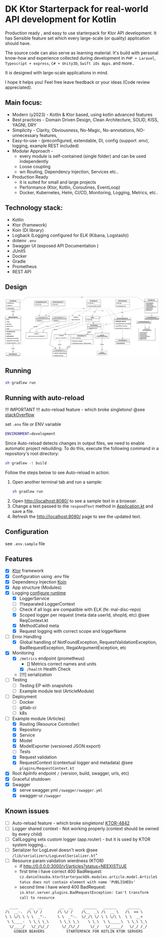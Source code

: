 # DK Ktor Starterpack for real-world API development for Kotlin

Production ready , and easy to use starterpack for Ktor API development. It has Sensible feature set which every large-scale (or quality)  application should have.

The source code can also serve as learning material. It's build with personal know-how and experience collected during development in `PHP + Laravel`, `Typescript + express`, `C# + Unity3D`, `Swift iOs Apps`. and more..

It is designed with large-scale applications in mind.

I hope it helps you! Feel free leave feedback or your ideas (Code review appreciated).

## Main focus:
- Modern (y2023) - Kotlin & Ktor based, using kotlin advanced features
- Best practices - Domain Driven Design, Clean Architecture, SOLID, KISS, YAGNI, DRY
- Simplicity - Clarity, Obviousness, No-Magic, No-annotations, NO-unnecessary features,
- Easy-to-use - (preconfigured, extendable, DI, config (support .env), logging, example REST included)
- Modular Approach -
    - every module is self-contained (single folder) and can be used independently
    - Loose coupling
    - wn Routing, Dependency Injection, Services etc..
- Production Ready
    - it is suited for small and large projects
    - Performance (Ktor, Kotlin, Coroutines, EventLoop)
    - Docker, Kubernetes, Helm, CI/CD, Monitoring, Logging, Metrics, etc..

## Technology stack:
- Kotlin
- Ktor (framework)
- Koin (DI library)
- Logback (Logging configured for ELK (Kibana, Logstash))
- dotenv `.env`
- Swagger UI (exposed API Documentation )
- JUnit5
- Docker
- Gradle
- Prometheus
- REST API

## Design
![alt Design model UML](docs/model_uml.png)

## Running

 ```bash
 sh gradlew run
 ```

## Running with auto-reload

!!! IMPORTANT !!!
auto-reload feature - which broke singletons!
@see [stackOverflow](https://stackoverflow.com/questions/75007189/kotlin-ktor-singleton-doesnt-work-in-development-mode-auto-reload-enabled)

set `.env` file or ENV variable

```bash
ENVIRONMENT=development
```

Since Auto-reload detects changes in output files, we need to enable automatic project rebuilding. To do this, execute
the following command in a repository's root directory:

```bash
sh gradlew -t build
```

Follow the steps below to see Auto-reload in action:

1. Open another terminal tab and run a sample:
   ```bash
   sh gradlew run
   ```
1. Open [http://localhost:8080/](http://localhost:8080/) to see a sample text in a browser.
1. Change a text passed to the  `respondText` method in [Application.kt](src/main/kotlin/com/example/Application.kt) and
   save a file.
1. Refresh the [http://localhost:8080/](http://localhost:8080/) page to see the updated text.

## Configuration

see `.env.sample` file

## Features

- [x] [Ktor](https://ktor.io/) framework
- [x] Configuration using .env file
- [x] Dependency Injection [Koin](https://insert-koin.io/)
- [x] App structure (Modules)
- [x] Logging  [configure runtime](https://stackoverflow.com/questions/16910955/programmatically-configure-logback-appender)
  - [x] LoggerService
  - [ ] !!!separated LoggerContext
  - [ ] Check if all logs are compatible with ELK (fe: mal-disc-repo)
  - [x] Scoped logger per request (meta data userId, shopId, etc) @see ReqContext.kt
  - [x] MethodCalled meta
  - [x] Request logging with correct scope and loggerName
- [ ] Error Handling
  - [x] Global handling of NotFoundException, RequestValidationException, BadRequestException, IllegalArgumentException, etc 
- [x] Monitoring
  - [x] `/metrics` endpoint (prometheus)
    - [] Metrics correct names and units
    - [x] `/health` Health Check
  - [!!!] serialization
- [ ] Testing
  - [ ] Testing EP with snapshots
  - [ ] Example module test (ArticleModule)
- [ ] Deployment
  - [ ] Docker
  - [ ] gitlab-ci
  - [ ] k8s
- [ ] Example module (Articles)
  - [x] Routing (Resource Controller)
  - [x] Repository
  - [x] Service
  - [x] Model
  - [x] ModelExporter (versioned JSON export)
  - [ ] Tests
  - [x] Request validation
  - [x] RequestContext (contextual logger and metadata) @see `plugins/RequestContext.kt`
- [x] Root ApiInfo endpoint `/` (version, build, swagger, urls, etc)
- [x] Graceful shutdown
- [x] Swagger
  - [x] serve swagger.yml `/swagger/swagger.yml`
  - [x] swagger-ui `/swagger`

## Known issues
- [ ] Auto-reload feature - which broke singletons! [KTOR-4842](https://youtrack.jetbrains.com/issue/KTOR-4842/Autoreloading-It-breaks-lateinit-variables-initialization)
- [ ] Logger shared context - Not working properly (context should be owned by every child)
- [ ] CallLogging sets custom logger (app.router) - but it is used by KTOR system logging...  
- [ ] Serializer for LogLevel doesn't work @see `/lib/serializers/LogLevelSerializer.kt`"
- [ ] Resource param validation wierdness (KTOR)
  - if http://0.0.0.0:3000/v1/articles?status=NEEXISTUJE  
  -  first time i have correct 400 BadRequest:  `cz.danielkouba.ktorStarterpackDk.modules.article.model.ArticleStatus does not contain element with name 'PUBLISHEDs'`
  -  second time i have wierd  400 BadRequest: `io.ktor.server.plugins.BadRequestException: Can't transform call to resource`
  
```
  ____     __  __        __  __     ______   ______     ______
/\  __-.  /\ \/ /       /\ \/ /    /\__  _\ /\  __ \   /\  == \
\ \ \/\ \ \ \  _"-.     \ \  _"-.  \/_/\ \/ \ \ \/\ \  \ \  __<
 \ \____-  \ \_\ \_\     \ \_\ \_\    \ \_\  \ \_____\  \ \_\ \_\
  \/____/   \/_/\/_/      \/_/\/_/     \/_/   \/_____/   \/_/ /_/
    GINGER BEAVERS          STARTERPACK FOR KOTLIN KTOR SERVERS 
```
